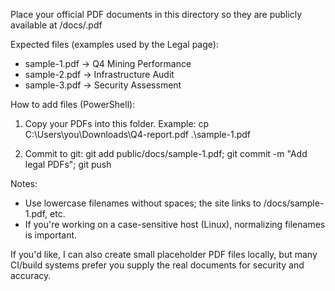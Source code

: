 Place your official PDF documents in this directory so they are publicly available at /docs/<filename>.pdf

Expected files (examples used by the Legal page):
- sample-1.pdf  -> Q4 Mining Performance
- sample-2.pdf  -> Infrastructure Audit
- sample-3.pdf  -> Security Assessment

How to add files (PowerShell):
1. Copy your PDFs into this folder. Example:
   cp C:\Users\you\Downloads\Q4-report.pdf .\sample-1.pdf

2. Commit to git:
   git add public/docs/sample-1.pdf; git commit -m "Add legal PDFs"; git push

Notes:
- Use lowercase filenames without spaces; the site links to /docs/sample-1.pdf, etc.
- If you're working on a case-sensitive host (Linux), normalizing filenames is important.

If you'd like, I can also create small placeholder PDF files locally, but many CI/build systems prefer you supply the real documents for security and accuracy.